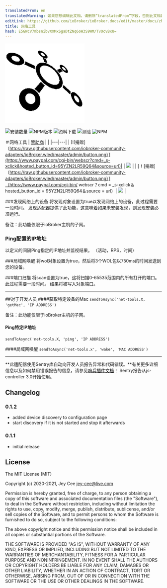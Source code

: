 ```yaml
---
translatedFrom: en
translatedWarning: 如果您想编辑此文档，请删除“translatedFrom”字段，否则此文档将再次自动翻译
editLink: https://github.com/ioBroker/ioBroker.docs/edit/master/docs/zh-cn/adapterref/iobroker.net-tools/README.md
title: 网络工具
hash: E5GWcV7mbsnibvXXMxSgaDtZNq6oW3S9WM/TvOcvBxU=
---
```

![标识](../../../en/adapterref/iobroker.net-tools/admin/net-tools.png)

![安装数量](http://iobroker.live/badges/net-tools-stable.svg)
![NPM版本](http://img.shields.io/npm/v/iobroker.net-tools.svg)
![资料下载](https://img.shields.io/npm/dm/iobroker.net-tools.svg)
![测验](https://travis-ci.org/jey-cee/ioBroker.net-tools.svg?branch=master)
![NPM](https://nodei.co/npm/iobroker.net-tools.png?downloads=true)

＃网络工具
| [赞助商](https://github.com/iobroker-community-adapters/ioBroker.net-tools/blob/master/SPONSORS.md) | |
|---|---|
| [![捐赠]（https://raw.githubusercontent.com/iobroker-community-adapters/ioBroker.wled/master/admin/button.png）](https://www.paypal.com/cgi-bin/webscr?cmd=_s-xclick&hosted_button_id=95YZN2LR59Q64&source=url)| | <a href="https://discord.gg/33w6jUh"><img src="https://discordapp.com/api/guilds/743167951875604501/widget.png?style=banner2"></a> |
| [！[捐赠]（https://raw.githubusercontent.com/iobroker-community-adapters/ioBroker.wled/master/admin/button.png）]（https://www.paypal.com/cgi-bin/ webscr？cmd = _s-xclick＆hosted_button_id = 95YZN2LR59Q64＆source = url）| <a href="https://discord.gg/33w6jUh"><img src="https://discordapp.com/api/guilds/743167951875604501/widget.png?style=banner2"></a> |

###发现网络上的设备
将发现对象设置为true以发现网络上的设备，此过程需要一段时间。
发现适配器提供了此功能，这意味着如果未安装发现，则发现安装必须运行。

备注：此功能仅限于ioBroker主机的子网。

### Ping配置的IP地址
以定义的间隔Ping指定的IP地址并监视结果。 （活动，RPS，时间）

###局域网唤醒
将wol对象设置为true，然后将3个WOL包以750ms的时间发送到您的设备。

###端口扫描
将scan设置为true，这将扫描0-65535范围内的所有打开的端口。此过程需要一段时间。
结果将被写入对象端口。

---

##对于开发人员
####获取特定设备的Mac
`sendToAsync('net-tools.X, 'getMac', 'IP ADDRESS')`

备注：此功能仅限于ioBroker主机的子网。

#### Ping特定IP地址
`sendToAsync('net-tools.X, 'ping', 'IP ADDRESS')`

####局域网唤醒
`sendToAsync('net-tools.x', 'wake', 'MAC ADDRESS')`

---

**此适配器使用Sentry库自动向开发人员报告异常和代码错误。**有关更多详细信息以及如何禁用错误报告的信息，请参见[哨兵插件文档](https://github.com/ioBroker/plugin-sentry#plugin-sentry)！ Sentry报告从js-controller 3.0开始使用。

## Changelog

### 0.1.2
* added device discovery to configuration page
* start discovery if it is not started and stop it afterwards


### 0.1.1 
* initial release

## License

The MIT License (MIT)

Copyright (c) 2020-2021, Jey Cee <jey-cee@live.com>

Permission is hereby granted, free of charge, to any person obtaining a copy
of this software and associated documentation files (the "Software"), to deal
in the Software without restriction, including without limitation the rights
to use, copy, modify, merge, publish, distribute, sublicense, and/or sell
copies of the Software, and to permit persons to whom the Software is
furnished to do so, subject to the following conditions:

The above copyright notice and this permission notice shall be included in
all copies or substantial portions of the Software.

THE SOFTWARE IS PROVIDED "AS IS", WITHOUT WARRANTY OF ANY KIND, EXPRESS OR
IMPLIED, INCLUDING BUT NOT LIMITED TO THE WARRANTIES OF MERCHANTABILITY,
FITNESS FOR A PARTICULAR PURPOSE AND NONINFRINGEMENT. IN NO EVENT SHALL THE
AUTHORS OR COPYRIGHT HOLDERS BE LIABLE FOR ANY CLAIM, DAMAGES OR OTHER
LIABILITY, WHETHER IN AN ACTION OF CONTRACT, TORT OR OTHERWISE, ARISING FROM,
OUT OF OR IN CONNECTION WITH THE SOFTWARE OR THE USE OR OTHER DEALINGS IN
THE SOFTWARE.